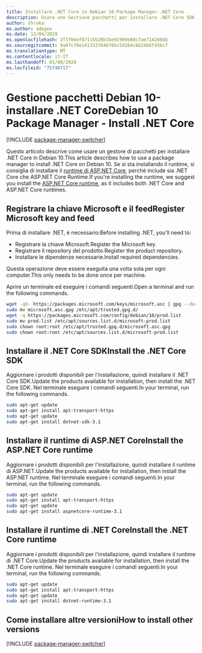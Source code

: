 ```yaml
---
title: Installare .NET Core in Debian 10-Package Manager-.NET Core
description: Usare uno Gestione pacchetti per installare .NET Core SDK e Runtime in Debian 10.
author: thraka
ms.author: adegeo
ms.date: 12/04/2019
ms.openlocfilehash: 2f3f04ef67115b28b1be91909e88c7ae714260db
ms.sourcegitcommit: 9a97c76e141333394676bc5d264c6624b6f45bcf
ms.translationtype: MT
ms.contentlocale: it-IT
ms.lasthandoff: 01/08/2020
ms.locfileid: "75740717"
---
```

# <a name="debian-10-package-manager---install-net-core"></a><span data-ttu-id="58c6b-103">Gestione pacchetti Debian 10-installare .NET Core</span><span class="sxs-lookup"><span data-stu-id="58c6b-103">Debian 10 Package Manager - Install .NET Core</span></span>

[!INCLUDE [package-manager-switcher](./includes/package-manager-switcher.md)]

<span data-ttu-id="58c6b-104">Questo articolo descrive come usare un gestore di pacchetti per installare .NET Core in Debian 10.</span><span class="sxs-lookup"><span data-stu-id="58c6b-104">This article describes how to use a package manager to install .NET Core on Debian 10.</span></span> <span data-ttu-id="58c6b-105">Se si sta installando il runtime, si consiglia di installare il [runtime di ASP.NET Core](#install-the-aspnet-core-runtime), perché include sia .NET Core che ASP.NET Core Runtime.</span><span class="sxs-lookup"><span data-stu-id="58c6b-105">If you're installing the runtime, we suggest you install the [ASP.NET Core runtime](#install-the-aspnet-core-runtime), as it includes both .NET Core and ASP.NET Core runtimes.</span></span>

## <a name="register-microsoft-key-and-feed"></a><span data-ttu-id="58c6b-106">Registrare la chiave Microsoft e il feed</span><span class="sxs-lookup"><span data-stu-id="58c6b-106">Register Microsoft key and feed</span></span>

<span data-ttu-id="58c6b-107">Prima di installare .NET, è necessario:</span><span class="sxs-lookup"><span data-stu-id="58c6b-107">Before installing .NET, you'll need to:</span></span>

- <span data-ttu-id="58c6b-108">Registrare la chiave Microsoft.</span><span class="sxs-lookup"><span data-stu-id="58c6b-108">Register the Microsoft key.</span></span>
- <span data-ttu-id="58c6b-109">Registrare il repository del prodotto.</span><span class="sxs-lookup"><span data-stu-id="58c6b-109">Register the product repository.</span></span>
- <span data-ttu-id="58c6b-110">Installare le dipendenze necessarie.</span><span class="sxs-lookup"><span data-stu-id="58c6b-110">Install required dependencies.</span></span>

<span data-ttu-id="58c6b-111">Questa operazione deve essere eseguita una volta sola per ogni computer.</span><span class="sxs-lookup"><span data-stu-id="58c6b-111">This only needs to be done once per machine.</span></span>

<span data-ttu-id="58c6b-112">Aprire un terminale ed eseguire i comandi seguenti.</span><span class="sxs-lookup"><span data-stu-id="58c6b-112">Open a terminal and run the following commands.</span></span>

```bash
wget -qO- https://packages.microsoft.com/keys/microsoft.asc | gpg --dearmor > microsoft.asc.gpg
sudo mv microsoft.asc.gpg /etc/apt/trusted.gpg.d/
wget -q https://packages.microsoft.com/config/debian/10/prod.list
sudo mv prod.list /etc/apt/sources.list.d/microsoft-prod.list
sudo chown root:root /etc/apt/trusted.gpg.d/microsoft.asc.gpg
sudo chown root:root /etc/apt/sources.list.d/microsoft-prod.list
```

## <a name="install-the-net-core-sdk"></a><span data-ttu-id="58c6b-113">Installare il .NET Core SDK</span><span class="sxs-lookup"><span data-stu-id="58c6b-113">Install the .NET Core SDK</span></span>

<span data-ttu-id="58c6b-114">Aggiornare i prodotti disponibili per l'installazione, quindi installare il .NET Core SDK.</span><span class="sxs-lookup"><span data-stu-id="58c6b-114">Update the products available for installation, then install the .NET Core SDK.</span></span> <span data-ttu-id="58c6b-115">Nel terminale eseguire i comandi seguenti.</span><span class="sxs-lookup"><span data-stu-id="58c6b-115">In your terminal, run the following commands.</span></span>

```bash
sudo apt-get update
sudo apt-get install apt-transport-https
sudo apt-get update
sudo apt-get install dotnet-sdk-3.1
```

## <a name="install-the-aspnet-core-runtime"></a><span data-ttu-id="58c6b-116">Installare il runtime di ASP.NET Core</span><span class="sxs-lookup"><span data-stu-id="58c6b-116">Install the ASP.NET Core runtime</span></span>

<span data-ttu-id="58c6b-117">Aggiornare i prodotti disponibili per l'installazione, quindi installare il runtime di ASP.NET.</span><span class="sxs-lookup"><span data-stu-id="58c6b-117">Update the products available for installation, then install the ASP.NET runtime.</span></span> <span data-ttu-id="58c6b-118">Nel terminale eseguire i comandi seguenti.</span><span class="sxs-lookup"><span data-stu-id="58c6b-118">In your terminal, run the following commands.</span></span>

```bash
sudo apt-get update
sudo apt-get install apt-transport-https
sudo apt-get update
sudo apt-get install aspnetcore-runtime-3.1
```

## <a name="install-the-net-core-runtime"></a><span data-ttu-id="58c6b-119">Installare il runtime di .NET Core</span><span class="sxs-lookup"><span data-stu-id="58c6b-119">Install the .NET Core runtime</span></span>

<span data-ttu-id="58c6b-120">Aggiornare i prodotti disponibili per l'installazione, quindi installare il runtime di .NET Core.</span><span class="sxs-lookup"><span data-stu-id="58c6b-120">Update the products available for installation, then install the .NET Core runtime.</span></span> <span data-ttu-id="58c6b-121">Nel terminale eseguire i comandi seguenti.</span><span class="sxs-lookup"><span data-stu-id="58c6b-121">In your terminal, run the following commands.</span></span>

```bash
sudo apt-get update
sudo apt-get install apt-transport-https
sudo apt-get update
sudo apt-get install dotnet-runtime-3.1
```

## <a name="how-to-install-other-versions"></a><span data-ttu-id="58c6b-122">Come installare altre versioni</span><span class="sxs-lookup"><span data-stu-id="58c6b-122">How to install other versions</span></span>

[!INCLUDE [package-manager-switcher](./includes/package-manager-heading-hack-pkgname.md)]
